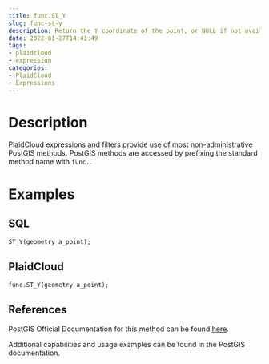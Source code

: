 ```yaml
---
title: func.ST_Y
slug: func-st-y
description: Return the Y coordinate of the point, or NULL if not available. Input must be a point
date: 2022-01-27T14:41:49
tags:
- plaidcloud
- expression
categories:
- PlaidCloud
- Expressions
---
```



# Description


PlaidCloud expressions and filters provide use of most non-administrative PostGIS methods. PostGIS methods are accessed by prefixing the standard method name with `func.`.



# Examples


## SQL



```
ST_Y(geometry a_point);
```


## PlaidCloud



```
func.ST_Y(geometry a_point);
```


## References


PostGIS Official Documentation for this method can be found [here](https://postgis.net/docs/manual-3.1/ST_Y.html).



Additional capabilities and usage examples can be found in the PostGIS documentation.

